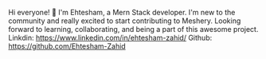 Hi everyone! 👋
I'm Ehtesham, a Mern Stack developer. I'm new to the community and really excited to start contributing to Meshery.
Looking forward to learning, collaborating, and being a part of this awesome project.
Linkdin: https://www.linkedin.com/in/ehtesham-zahid/
Github: https://github.com/Ehtesham-Zahid

